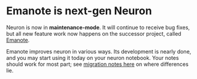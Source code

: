# Emanote is next-gen Neuron

Neuron is now in **maintenance-mode**. It will continue to receive bug fixes, but all new feature work now happens on the successor project, called [Emanote](https://github.com/srid/emanote).

Emanote improves neuron in various ways. Its development is nearly done, and you may start using it today on your neuron notebook. Your notes should work for most part; see [migration notes here](https://note.ema.srid.ca/guide/neuron) on where differences lie.